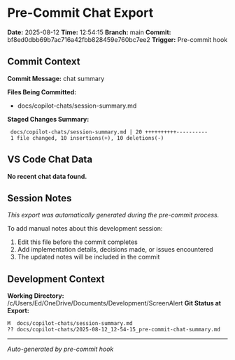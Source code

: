 # Pre-Commit Chat Export

**Date:** 2025-08-12
**Time:** 12:54:15
**Branch:** main
**Commit:** bf8ed0dbb69b7ac716a42fbb828459e760bc7ee2
**Trigger:** Pre-commit hook

## Commit Context

**Commit Message:** chat summary

**Files Being Committed:**
- docs/copilot-chats/session-summary.md

**Staged Changes Summary:**
```
 docs/copilot-chats/session-summary.md | 20 ++++++++++----------
 1 file changed, 10 insertions(+), 10 deletions(-)
```

## VS Code Chat Data

**No recent chat data found.**


## Session Notes

*This export was automatically generated during the pre-commit process.*

To add manual notes about this development session:
1. Edit this file before the commit completes
2. Add implementation details, decisions made, or issues encountered
3. The updated notes will be included in the commit

## Development Context

**Working Directory:** /c/Users/Ed/OneDrive/Documents/Development/ScreenAlert
**Git Status at Export:**
```
M  docs/copilot-chats/session-summary.md
?? docs/copilot-chats/2025-08-12_12-54-15_pre-commit-chat-summary.md
```

---
*Auto-generated by pre-commit hook*
